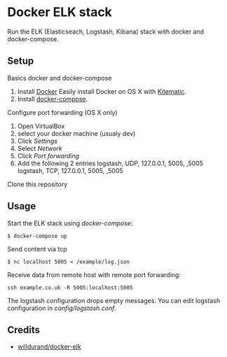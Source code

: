 # Docker ELK stack

Run the ELK (Elasticseach, Logstash, Kibana) stack with docker and docker-compose.

## Setup

Basics docker and docker-compose
1. Install [Docker](http://docker.io)
   Easily install Docker on OS X with [Kitematic](https://kitematic.com/).
2. Install [docker-compose](http://docs.docker.com/compose/install/).

Configure port forwarding (OS X only)
1. Open VirtualBox
2. select your docker machine (usualy dev)
3. Click *Settings*
4. Select *Network*
5. Click *Port forwarding*
6. Add the following 2 entries
   logstash, UDP, 127.0.0.1, 5005, ,5005
   logstash, TCP, 127.0.0.1, 5005, ,5005

Clone this repository
## Usage

Start the ELK stack using *docker-compose*:

```
$ docker-compose up
```

Send content via tcp

```
$ nc localhost 5005 < /example/log.json
```

Receive data from remote host with remote port forwarding:
```
ssh example.co.uk -R 5005:localhost:5005
```

The logstash configuration drops empty messages.
You can edit logstash configuration in *config/logstash.conf*.

## Credits

- [willdurand/docker-elk](https://github.com/willdurand/docker-elk)

